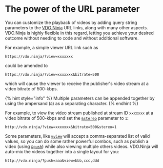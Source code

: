 # The power of the URL parameter

You can customize the playback of videos by adding query string parameters to the [VDO.Ninja](https://vdo.ninja) URL links, along with many other aspects. VDO.Ninja is highly flexible in this regard, letting you achieve your desired outcome without needing to code and without additional software.

For example, a simple viewer URL link such as

```
https://vdo.ninja/?view=xxxxxxx
```

could be amended to

```
https://vdo.ninja/?view=xxxxxxx&bitrate=500
```

which will cause the viewer to receive the publisher's video stream at a video bitrate of 500-kbps.

{% hint style="info" %}
Multiple parameters can be appended together by using the ampersand (`&`) as a separating character.&#x20;
{% endhint %}

For example, to view the video stream published at stream ID `xxxxxxx` at a video bitrate of 500-kbps and set the [`&stereo`](../advanced-settings/general-parameters/stereo.md) parameter to `1`:

```
http://vdo.ninja/?view=xxxxxxx&bitrate=500&stereo=1
```

Some parameters, like [`&view`](../advanced-settings/viewer-parameters/view.md) will accept a comma-separated list of valid values, so you can do some rather powerful combos, such as publish a video (using [`&push`](../advanced-settings/source-parameters/push.md)) while also viewing multiple others videos. VDO.Ninja will auto-mix the videos together into a single layout for you:

```
http://vdo.ninja/?push=aaa&view=bbb,ccc,ddd
```
